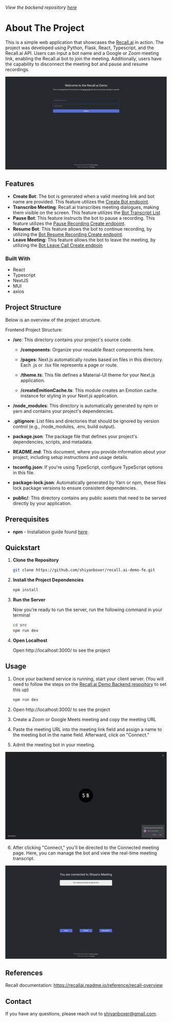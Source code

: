 <!-- ABOUT THE PROJECT -->
*View the backend repository [here](https://github.com/shiyanboxer/recall.ai-demo-be)*

# About The Project
This is a simple web application that showcases the [Recall.ai](https://www.recall.ai) in action. The project was developed using Python, Flask, React, Typescript, and the Recall.ai API. Users can input a bot name and a Google or Zoom meeting link, enabling the Recall.ai bot to join the meeting. Additionally, users have the capability to disconnect the meeting bot and pause and resume recordings.

![Welcome Screen](https://github.com/shiyanboxer/recall.ai-demo-fe/blob/main/img/WelcomeScreen.png)

<!-- FEATURES -->
## Features
- **Create Bot**: The bot is generated when a valid meeting link and bot name are provided. This feature utilizes the [Create Bot endpoint](https://recallai.readme.io/reference/bot_create).
- **Transcribe Meeting**: Recall.ai transcribes meeting dialogues, making them visible on the screen. This feature utilizes the  [Bot Transcript List](https://recallai.readme.io/reference/bot_transcript_list)
- **Pause Bot**: This feature instructs the bot to pause a recording. This feature utilizes the [Pause Recording Create endpoint](https://recallai.readme.io/reference/bot_pause_recording_create).
- **Resume Bot**: This feature allows the bot to continue recording, by utilizing the [Bot Resume Recording Create endpoint](https://recallai.readme.io/reference/bot_resume_recording_create).
- **Leave Meeting**: This feature allows the bot to leave the meeting, by utilizing the [Bot Leave Call Create endpoin](https://recallai.readme.io/reference/bot_leave_call_create)

<!-- TECHNOLOGIES -->
### Built With
- React
- Typescript
- NextJS
- MUI
- axios

<!-- PROJECT -->
## Project Structure

Below is an overview of the project structure.

Frontend Project Structure:

- **/src**: This directory contains your project's source code.

  - **/components**: Organize your reusable React components here.

  - **/pages**: Next.js automatically routes based on files in this directory. Each .js or .tsx file represents a page or route.

  - **/theme.ts**: This file defines a Material-UI theme for your Next.js application.
  
  - **/createEmitionCache.ts**: This module creates an Emotion cache instance for styling in your Next.js application. 
  
- **/node_modules**: This directory is automatically generated by npm or yarn and contains your project's dependencies.

- **.gitignore**: List files and directories that should be ignored by version control (e.g., /node_modules, .env, build output).

- **package.json**: The package file that defines your project's dependencies, scripts, and metadata.

- **README.md**: This document, where you provide information about your project, including setup instructions and usage details.

- **tsconfig.json**: If you're using TypeScript, configure TypeScript options in this file.

- **package-lock.json**: Automatically generated by Yarn or npm, these files lock package versions to ensure consistent dependencies.

- **public/**: This directory contains any public assets that need to be served directly by your application.

<!-- PREREQUISITES -->
## Prerequisites
* **npm** - Installation guide found [here](https://www.npmjs.com/).

<!-- QUICKSTART -->
## Quickstart

1. **Clone the Repository**

   ```sh
   git clone https://github.com/shiyanboxer/recall.ai-demo-fe.git
   ```

2. **Install the Project Dependencies**

   ```bash
   npm install
   ```
   
3. **Run the Server**

   Now you’re ready to run the server, run the following command in your terminal

   ```bash
   cd src
   npm run dev
   ```
4. **Open Localhost**

   Open http://localhost:3000/ to see the project

## Usage
1. Once your backend service is running, start your client server. (You will need to follow the steps on the [Recall.ai Demo Backend respoitory](https://github.com/shiyanboxer/recall.ai-demo-be) to set this up)

   ```bash
   npm run dev
   ```

2. Open http://localhost:3000/ to see the project

3. Create a Zoom or Google Meets meeting and copy the meeting URL

4. Paste the meeting URL into the meeting link field and assign a name to the meeting bot in the name field. Afterward, click on "Connect."

5. Admit the meeting bot in your meeting.

![Admit bot](https://github.com/shiyanboxer/recall.ai-demo-be/blob/main/img/MeetingAdmit.png)

6. After clicking "Connect," you'll be directed to the Connected meeting page. Here, you can manage the bot and view the real-time meeting transcript.

![Connect meeting](https://github.com/shiyanboxer/recall.ai-demo-fe/blob/main/img/ConnectScreen.png)

## References
Recall documentation: https://recallai.readme.io/reference/recall-overview

## Contact
If you have any questions, please reach out to shiyanboxer@gmail.com. 
